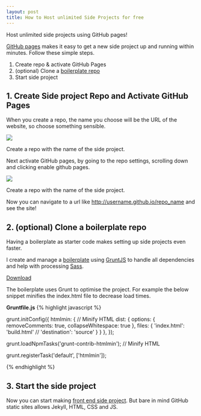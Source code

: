 ```yaml
---
layout: post
title: How to Host unlimited Side Projects for free
---
```


<div class="message">
Host unlimited side projects using GitHub pages!
</div>

<a href="//github.com/pages">GitHub pages</a> makes it easy to get a new side project up and running within minutes. Follow these simple steps.

1. Create repo & activate GitHub Pages
2. (optional) Clone a <a href="//github.com/harrymt/grunt-boilerplate">boilerplate repo</a>
3. Start side project

## 1. Create Side project Repo and Activate GitHub Pages

When you create a repo, the name you choose will be the URL of the website, so choose something sensible.

<img src="{{ site.baseurl }}/img/create-github-repo.png">
<p class="img-caption">Create a repo with the name of the side project.</p>

Next activate GitHub pages, by going to the repo settings, scrolling down and clicking enable github pages.

<img src="{{ site.baseurl }}/img/activate-github-pages.png">
<p class="img-caption">Create a repo with the name of the side project.</p>

Now you can navigate to a url like http://username.github.io/repo_name and see the site!

## 2. (optional) Clone a boilerplate repo

Having a boilerplate as starter code makes setting up side projects even faster.

I create and manage a <a href="//github.com/harrymt/grunt-boilerplate">boilerplate</a> using <a href="//gruntjs.com">GruntJS</a> to handle all dependencies and help with processing <a href="//http://sass-lang.com">Sass</a>.


<a class="button button-huge" href="//github.com/harrymt/grunt-boilerplate">Download</a>

The boilerplate uses Grunt to optimise the project. For example the below snippet minifies the index.html file to decrease load times.

**Gruntfile.js**
{% highlight javascript %}

  grunt.initConfig({
    htmlmin: { // Minify HTML
      dist: {
        options: {
          removeComments: true,
          collapseWhitespace: true
        },
        files: {
          'index.html': 'build.html' // 'destination': 'source'
        }
      }
    },
  });

  grunt.loadNpmTasks('grunt-contrib-htmlmin'); // Minify HTML

  grunt.registerTask('default', ['htmlmin']);

{% endhighlight %}


## 3. Start the side project

Now you can start making <a href="//github.com/harrymt/mark">front end side project</a>. But bare in mind GitHub static sites allows Jekyll, HTML, CSS and JS.
